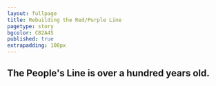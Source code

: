 ```yaml
---
layout: fullpage
title: Rebuilding the Red/Purple Line
pagetype: story
bgcolor: C82A45
published: true
extrapadding: 100px
---
```


<div class="mapstage"></div>

## The People's Line is over a hundred years old.